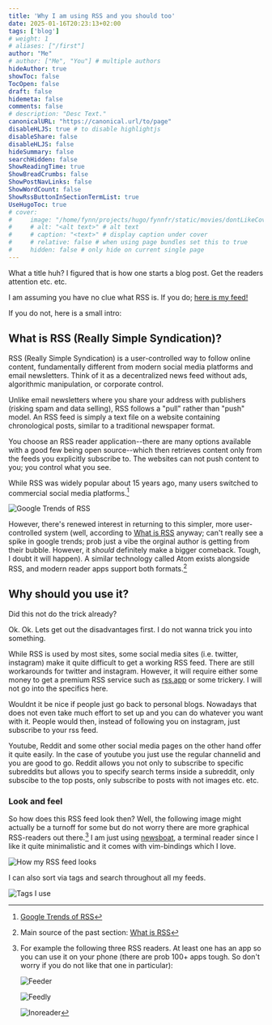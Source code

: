 ```yaml
---
title: 'Why I am using RSS and you should too'
date: 2025-01-16T20:23:13+02:00
tags: ['blog']
# weight: 1
# aliases: ["/first"]
author: "Me"
# author: ["Me", "You"] # multiple authors
hideAuthor: true
showToc: false
TocOpen: false
draft: false
hidemeta: false
comments: false
# description: "Desc Text."
canonicalURL: "https://canonical.url/to/page"
disableHLJS: true # to disable highlightjs
disableShare: false
disableHLJS: false
hideSummary: false
searchHidden: false
ShowReadingTime: true
ShowBreadCrumbs: false
ShowPostNavLinks: false
ShowWordCount: false
ShowRssButtonInSectionTermList: true
UseHugoToc: true
# cover:
#     image: "/home/fynn/projects/hugo/fynnfr/static/movies/dontLikeCover.png" # image path/url
#     # alt: "<alt text>" # alt text
#     # caption: "<text>" # display caption under cover
#     # relative: false # when using page bundles set this to true
#     hidden: false # only hide on current single page
---
```

What a title huh? I figured that is how one starts a blog post. Get the readers attention etc. etc.

I am assuming you have no clue what RSS is. If you do; [here is my feed!](https://fynnfr.org/blog/index.xml)

If you do not, here is a small intro:

## What is RSS (Really Simple Syndication)?

RSS (Really Simple Syndication) is a user-controlled way to follow online content, fundamentally different from modern social media platforms and email newsletters. Think of it as a decentralized news feed without ads, algorithmic manipulation, or corporate control.

Unlike email newsletters where you share your address with publishers (risking spam and data selling), RSS follows a "pull" rather than "push" model. An RSS feed is simply a text file on a website containing chronological posts, similar to a traditional newspaper format.

You choose an RSS reader application--there are many options available with a good few being open source--which then retrieves content only from the feeds you explicitly subscribe to.
The websites can not push content to you; you control what you see.

While RSS was widely popular about 15 years ago, many users switched to commercial social media platforms.[^1]

![Google Trends of RSS](/blog/rss/googleTrendsRSS.png)

However, there's renewed interest in returning to this simpler, more user-controlled system (well, according to [What is RSS](https://ncase.me/rss/) anyway; can't really see a spike in google trends; prob just a vibe the orginal author is getting from their bubble. However, it *should* definitely make a bigger comeback. Tough, I doubt it will happen). A similar technology called Atom exists alongside RSS, and modern reader apps support both formats.[^2]

## Why should you use it?

Did this not do the trick already?

Ok. Ok. Lets get out the disadvantages first. I do not wanna trick you into something. 

While RSS is used by most sites, some social media sites (i.e. twitter, instagram) make it quite difficult to get a working RSS feed.
There are still workarounds for twitter and instagram. However, it will require either some money to get a premium RSS service such as [rss.app](https://rss.app/) or some trickery. I will not go into the specifics here.

Wouldnt it be nice if people just go back to personal blogs. Nowadays that does not even take much effort to set up and you can do whatever you want with it. People would then, instead of following you on instagram, just subscribe to your rss feed.

Youtube, Reddit and some other social media pages on the other hand offer it quite easily. In the case of youtube you just use the regular channelid and you are good to go. Reddit allows you not only to subscribe to specific subreddits but allows you to specify search terms inside a subreddit, only subscibe to the top posts, only subscribe to posts with not images etc. etc.

### Look and feel

So how does this RSS feed look then? Well, the following image might actually be a turnoff for some but do not worry there are more graphical RSS-readers out there.[^3] I am just using [newsboat](https://newsboat.org/), a terminal reader since I like it quite minimalistic and it comes with vim-bindings which I love.

![How my RSS feed looks](/blog/rss/rssColage.png)

I can also sort via tags and search throughout all my feeds.

![Tags I use](/blog/rss/rssTags.png)

[^2]: Main source of the past section: [What is RSS](https://ncase.me/rss/)

[^1]: [Google Trends of RSS](https://trends.google.com/trends/explore?date=all&q=RSS&hl=en-US)

[^3]: For example the following three RSS readers. At least one has an app so you can use it on your phone (there are prob 100+ apps tough. So don't worry if you do not like that one in particular):

    ![Feeder](/blog/rss/feeder.png)

    ![Feedly](/blog/rss/feedly.png)

    ![Inoreader](/blog/rss/inoreader.png)
